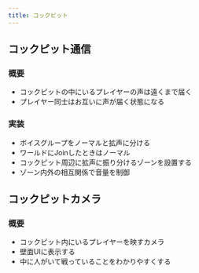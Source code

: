 ```yaml
---
title: コックピット
---
```


## コックピット通信
### 概要
* コックピットの中にいるプレイヤーの声は遠くまで届く
* プレイヤー同士はお互いに声が届く状態になる

### 実装
* ボイスグループをノーマルと拡声に分ける
* ワールドにJoinしたときはノーマル
* コックピット周辺に拡声に振り分けるゾーンを設置する
* ゾーン内外の相互関係で音量を制御

## コックピットカメラ
### 概要
* コックピット内にいるプレイヤーを映すカメラ
* 壁面UIに表示する
* 中に人がいて戦っていることをわかりやすくする